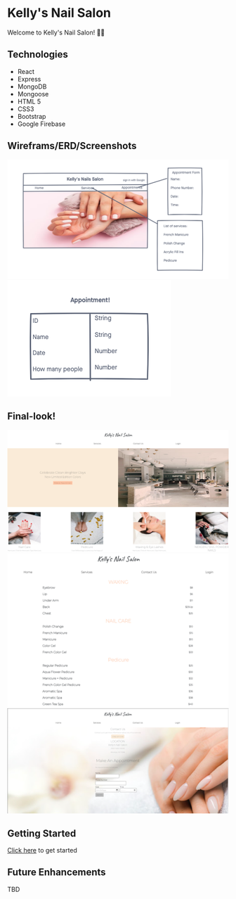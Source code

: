 # Kelly's Nail Salon

Welcome to Kelly's Nail Salon! 💅🏻

## Technologies
- React
- Express
- MongoDB
- Mongoose
- HTML 5
- CSS3
- Bootstrap
- Google Firebase

## Wireframs/ERD/Screenshots
![wireframe](./images/wireframe.png)
![ERD](./images/ERD.png)

## Final-look!
![homepage](./images/homepage.png)
![servicespage](./images/services.png)
![contactuspage](./images/contactus.png)

## Getting Started
[Click here](https://kelly-nail-salon.netlify.app) to get started

## Future Enhancements
TBD
